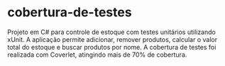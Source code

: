 # cobertura-de-testes
Projeto em C# para controle de estoque com testes unitários utilizando xUnit. A aplicação permite adicionar, remover produtos, calcular o valor total do estoque e buscar produtos por nome. A cobertura de testes foi realizada com Coverlet, atingindo mais de 70% de cobertura.

